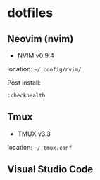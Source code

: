 # dotfiles

## Neovim (nvim)
- NVIM v0.9.4

location: `~/.config/nvim/`

Post install:
```
:checkhealth
```

## Tmux
- TMUX v3.3

location: `~/.tmux.conf`

## Visual Studio Code
